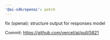 ```yaml
---
'@ai-sdk/openai': patch
---
```


fix (openai): structure output for responses model

Commit: https://github.com/vercel/ai/pull/5821
